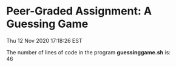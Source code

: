 # Peer-Graded Assignment: A Guessing Game
Thu 12 Nov 2020 17:18:26 EST
  
The number of lines of code in the program **guessinggame.sh** is:  
46
